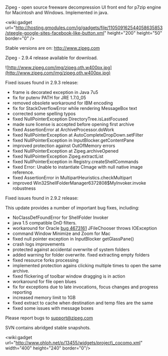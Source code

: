 Zipeg - open source freeware decompression UI front end for p7zip engine for Macintosh and Windows. Implemented in java.

&lt;wiki:gadget url="http://hosting.gmodules.com/ig/gadgets/file/110509162544058635853/steegle-google-sites-facebook-like-button.xml" height="200" height="50" border="0" /&gt;



Stable versions are on: http://www.zipeg.com

Zipeg - 2.9.4 release available for download.

![http://www.zipeg.com/img/zipeg.oth.w400px.jpg](http://www.zipeg.com/img/zipeg.oth.w400px.jpg)

Fixed issues found in 2.9.3 release:

  * frame is decorated exception in Java 7u5
  * fix for putenv PATH for JRE 1.7.0\_05
  * removed obsolete workaround for IBM encoding
  * fix for StackOverflowError while rendering MessageBox text
  * corrected some spelling typos
  * fixed NullPointerException DirectoryTree.isLastFocused
  * made sure license is accepted before opening first archive
  * fixed AssertionError at ArchiveProcessor.doWork
  * fixed NullPointerException at AutoCompleteDropDown.setFilter
  * fixed NullPointerException in InputBlocker.getContentPane
  * improved protection against OutOfMemory errors
  * fixed NullPointerException at Zipeg.archiveOpened
  * fixed NullPointerException Zipeg.extractList
  * fixed NullPointerException in Registry.createShellCommands
  * fixed Error: Unable to instantiate CImage with null native image reference.
  * fixed AssertionError in MultipartHeuristics.checkMultipart
  * improved Win32ShellFolderManager6372808$MyInvoker.invoke robustness

Fixed issues found in 2.9.2 release:

This update provides a number of important bug fixes, including:

  * NoClassDefFoundError for ShellFolder Invoker
  * java 1.5 compatible DnD filters.
  * workaround for Oracle [bug 4673161](https://code.google.com/p/zipeg/issues/detail?id=673161) JFileChooser throws IOException
  * command Window Minimize and Zoom for Mac
  * fixed null pointer exception in InputBlocker getGlassPane()
  * crash logs improvements
  * protected against accidental overwrite of system folders
  * added warning for folder overwrite. fixed extracting empty folders
  * fixed resource forks processing
  * implemented protection agains clicking multiple times to open the same archive.
  * fixed flickering of toolbar window dragging is in action
  * workaround for file open blues
  * fix for exceptions due to late invocations, focus changes and progress reporting
  * increased memory limit to 1GB
  * fixed extract to cache when destination and temp files are the same
  * fixed some issues with message boxes

Please report bugs to [support@zipeg.com](mailto:support@zipeg.com)

SVN contains abridged stable snapshots.

&lt;wiki:gadget url="http://www.ohloh.net/p/13455/widgets/project\_cocomo.xml" width="400" height="240" border="0"/&gt;